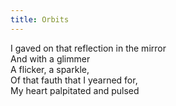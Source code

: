 ```yaml
---
title: Orbits
---
```


I gaved on that reflection in the mirror\
And with a glimmer\
A flicker, a sparkle,\
Of that fauth that I yearned for,\
My heart palpitated and pulsed
